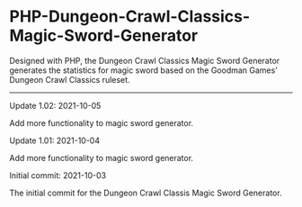# PHP-Dungeon-Crawl-Classics-Magic-Sword-Generator
Designed with PHP, the Dungeon Crawl Classics Magic Sword Generator generates the statistics for magic sword based on the Goodman Games’ Dungeon Crawl Classics ruleset.


------------------



Update 1.02: 2021-10-05

Add more functionality to magic sword generator.


Update 1.01: 2021-10-04

Add more functionality to magic sword generator.


Initial commit: 2021-10-03

The initial commit for the Dungeon Crawl Classis Magic Sword Generator.
